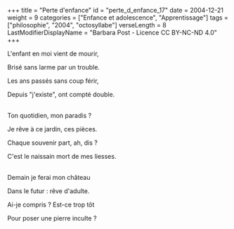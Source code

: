 +++
title = "Perte d'enfance"
id = "perte_d_enfance_17"
date = 2004-12-21
weight = 9
categories = ["Enfance et adolescence", "Apprentissage"]
tags = ["philosophie", "2004", "octosyllabe"]
verseLength = 8
LastModifierDisplayName = "Barbara Post - Licence CC BY-NC-ND 4.0"
+++

L'enfant en moi vient de mourir,

Brisé sans larme par un trouble.

Les ans passés sans coup férir,

Depuis "j'existe", ont compté double.

 \
Ton quotidien, mon paradis ?

Je rêve à ce jardin, ces pièces.

Chaque souvenir part, ah, dis ?

C'est le naissain mort de mes liesses.

 \
Demain je ferai mon château

Dans le futur : rêve d'adulte.

Ai-je compris ? Est-ce trop tôt

Pour poser une pierre inculte ?
